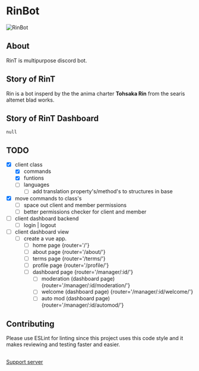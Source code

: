 # RinBot

![RinBot](https://cdn.discordapp.com/avatars/737527881017720944/ac14376e9592e7c5625759f0a29edb09.webp?)

## About

RinT is multipurpose discord bot.

## Story of RinT

Rin is a bot insperd by the the anima charter **Tohsaka Rin** from the searis altemet blad works.
 
## Story of RinT Dashboard

`null`

## TODO

* [X] client class
  * [X] commands 
  * [X] funtions
  * [ ] languages
    * [ ] add translation property's/method's to structures in base
* [X] move commands to class's
  * [ ] space out client and member permissions
  * [ ] better permissions checker for client and member
* [ ] client dashboard backend
  * [ ] login | logout
* [ ] client dashboard view
  * [ ] create a vue app.
    * [ ] home page {router='/'}
    * [ ] about page {router='/about/'}
    * [ ] terms page {router='/terms/'}
    * [ ] profile page {router='/profile/'}
    * [ ] dashboard page {router='/manager/:id/'}
      * [ ] moderation (dashboard page) {router='/manager/:id/moderation/'}
      * [ ] welcome (dashboard page) {router='/manager/:id/welcome/'}
      * [ ] auto mod (dashboard page) {router='/manager/:id/automod/'}

## Contributing

Please use ESLint for linting since this project uses this code style and it makes reviewing and testing faster and easier. 

##

[Support server](https://discord.gg/E7KAuWG)
